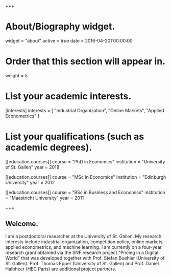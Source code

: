 +++
# About/Biography widget.
widget = "about"
active = true
date = 2016-04-20T00:00:00

# Order that this section will appear in.
weight = 5

# List your academic interests.
[interests]
  interests = [
    "Industrial Organization",
    "Online Markets",
    "Applied Econometrics"
  ]

# List your qualifications (such as academic degrees).
[[education.courses]]
  course = "PhD in Economics"
  institution = "University of St. Gallen"
  year = 2018

[[education.courses]]
  course = "MSc in Economics"
  institution = "Edinburgh University"
  year = 2012

[[education.courses]]
  course = "BSc in Business and Economics"
  institution = "Maastricht University"
  year = 2011
 
+++

## Welcome.

I am a postdoctoral researcher at the University of St. Gallen. My research interests include industrial organization, competition policy, online markets, applied econometrics, and machine learning. I am currently on a four-year research grant obtained via the SNF research project "Pricing in a Digital World" that was developed together with Prof. Stefan Buehler (University of St. Gallen). Prof. Thomas Epper (University of St. Gallen) and Prof. Daniel Halbheer (HEC Paris) are additional project partners.

